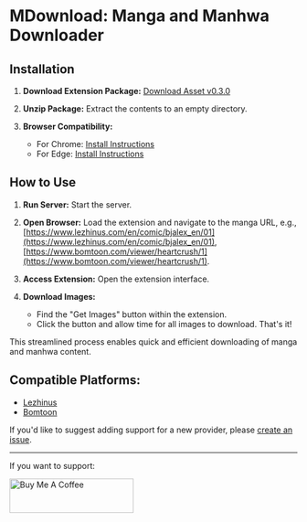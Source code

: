 # MDownload: Manga and Manhwa Downloader

## Installation

1. **Download Extension Package:** [Download Asset v0.3.0](https://github.com/diomirox/mdownload/releases/tag/v0.3.0)

2. **Unzip Package:** Extract the contents to an empty directory.

3. **Browser Compatibility:**
   - For Chrome: [Install Instructions](https://webkul.com/blog/how-to-install-the-unpacked-extension-in-chrome/)
   - For Edge: [Install Instructions](https://www.howtogeek.com/411830/how-to-install-google-chrome-extensions-in-microsoft-edge/)

## How to Use

1. **Run Server:** Start the server.

2. **Open Browser:** Load the extension and navigate to the manga URL, e.g., [https://www.lezhinus.com/en/comic/bjalex_en/01](https://www.lezhinus.com/en/comic/bjalex_en/01),  [https://www.bomtoon.com/viewer/heartcrush/1](https://www.bomtoon.com/viewer/heartcrush/1).

3. **Access Extension:** Open the extension interface.

4. **Download Images:**
   - Find the "Get Images" button within the extension.
   - Click the button and allow time for all images to download. That's it!

This streamlined process enables quick and efficient downloading of manga and manhwa content.

## Compatible Platforms:

- [Lezhinus](https://www.lezhinus.com)
- [Bomtoon](https://www.bomtoon.com)

If you'd like to suggest adding support for a new provider, please [create an issue](https://github.com/diomirox/mdownload/issues/new).


---
If you want to support:

<a href="https://www.buymeacoffee.com/diomirox" target="_blank"><img src="https://cdn.buymeacoffee.com/buttons/v2/default-yellow.png" alt="Buy Me A Coffee" style="height: 60px !important;width: 217px !important;" ></a>